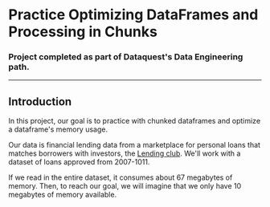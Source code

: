 # Practice Optimizing DataFrames and Processing in Chunks

### Project completed as part of Dataquest's Data Engineering path.

------

## Introduction
In this project, our goal is to practice with chunked dataframes and optimize a dataframe's memory usage. 

Our data is financial lending data from a marketplace for personal loans that matches borrowers with investors, the [Lending club](https://www.lendingclub.com/). We'll work with a dataset of loans approved from 2007-1011. 

If we read in the entire dataset, it consumes about 67 megabytes of memory. Then, to reach our goal, we will imagine that we only have 10 megabytes of memory available.